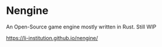 # Nengine

An Open-Source game engine mostly written in Rust. Still WIP

https://li-institution.github.io/nengine/